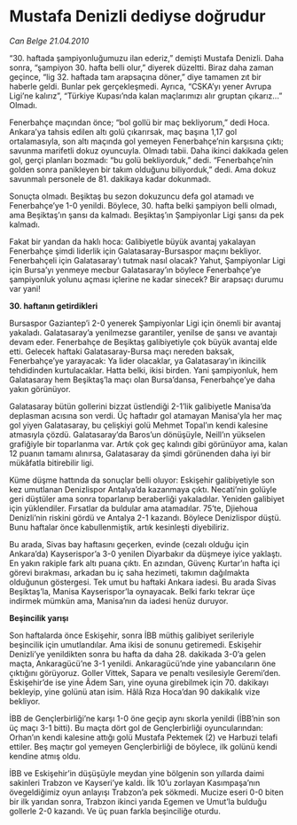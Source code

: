 # Mustafa Denizli dediyse doğrudur

*Can Belge 21.04.2010*

<div class="yazi"><p>“30. haftada şampiyonluğumuzu ilan ederiz,” demişti Mustafa Denizli. Daha sonra, “şampiyon 30. hafta belli olur,” diyerek düzeltti. Biraz daha zaman geçince, “lig 32. haftada tam arapsaçına döner,” diye tamamen zıt bir haberle geldi. Bunlar pek gerçekleşmedi. Ayrıca, “CSKA’yı yener Avrupa Ligi’ne kalırız”, “Türkiye Kupası’nda kalan maçlarımızı alır gruptan çıkarız...” Olmadı. </p>
<p>Fenerbahçe maçından önce; “bol gollü bir maç bekliyorum,” dedi Hoca. Ankara’ya tahsis edilen altı golü çıkarırsak, maç başına 1,17 gol ortalamasıyla, son altı maçında gol yemeyen Fenerbahçe’nin karşısına çıktı; savunma marifetli dokuz oyuncuyla. Olmadı tabii. Daha ikinci dakikada gelen gol, gerçi planları bozmadı: “bu golü bekliyorduk,” dedi. “Fenerbahçe’nin golden sonra panikleyen bir takım olduğunu biliyorduk,” dedi. Ama dokuz savunmalı personele de 81. dakikaya kadar dokunmadı. </p>
<p>Sonuçta olmadı. Beşiktaş bu sezon dokuzuncu defa gol atamadı ve Fenerbahçe’ye 1-0 yenildi. Böylece, 30. hafta belki şampiyon belli olmadı, ama Beşiktaş’ın şansı da kalmadı. Beşiktaş’ın Şampiyonlar Ligi şansı da pek kalmadı. </p>
<p>Fakat bir yandan da haklı hoca: Galibiyetle büyük avantaj yakalayan Fenerbahçe şimdi liderlik için Galatasaray-Bursaspor maçını bekliyor. Fenerbahçeli için Galatasaray’ı tutmak nasıl olacak? Yahut, Şampiyonlar Ligi için Bursa’yı yenmeye mecbur Galatasaray’ın böylece Fenerbahçe’ye şampiyonluk yolunu açması içlerine ne kadar sinecek? Bir arapsaçı durumu var yani! </p>
<p><b>30. h</b><b>aftanın getirdikleri</b></p>
<p>Bursaspor Gaziantep’i 2-0 yenerek Şampiyonlar Ligi için önemli bir avantaj yakaladı. Galatasaray’a yenilmezse garantiler, yenilse de şansı ve avantajı devam eder. Fenerbahçe de Beşiktaş galibiyetiyle çok büyük avantaj elde etti. Gelecek haftaki Galatasaray-Bursa maçı nereden baksak, Fenerbahçe’ye yarayacak: Ya lider olacaklar, ya Galatasaray’ın ikincilik tehdidinden kurtulacaklar. Hatta belki, ikisi birden. Yani şampiyonluk, hem Galatasaray hem Beşiktaş’la maçı olan Bursa’dansa, Fenerbahçe’ye daha yakın görünüyor. </p>
<p>Galatasaray bütün gollerini bizzat üstlendiği 2-1’lik galibiyetle Manisa’da deplasman acısına son verdi. Üç haftadır gol atamayan Manisa’yla her maç gol yiyen Galatasaray, bu çelişkiyi golü Mehmet Topal’ın kendi kalesine atmasıyla çözdü. Galatasaray’da Baros’un dönüşüyle, Neill’ın yükselen grafiğiyle bir toparlanma var. Artık çok geç kalındı gibi görünüyor ama, kalan 12 puanın tamamı alınırsa, Galatasaray da şimdi görünenden daha iyi bir mükâfatla bitirebilir ligi. </p>
<p>Küme düşme hattında da sonuçlar belli oluyor: Eskişehir galibiyetiyle son kez umutlanan Denizlispor Antalya’da kazanmaya çıktı. Necati’nin golüyle geri düştüler ama sonra toparlanıp beraberliği yakaladılar. Yeniden galibiyet için yüklendiler. Fırsatlar da buldular ama atamadılar. 75’te, Djiehoua Denizli’nin riskini gördü ve Antalya 2-1 kazandı. Böylece Denizlispor düştü. Bunu haftalar önce kabullenmiştik, artık kesinleşti diyebiliriz. </p>
<p>Bu arada, Sivas bay haftasını geçerken, evinde (cezalı olduğu için Ankara’da) Kayserispor’a 3-0 yenilen Diyarbakır da düşmeye iyice yaklaştı. En yakın rakiple fark altı puana çıktı. En azından, Güvenç Kurtar’ın hafta içi görevi bırakması, arkadan bu iç saha hezimeti, takımın dağılmakta olduğunun göstergesi. Tek umut bu haftaki Ankara iadesi. Bu arada Sivas Beşiktaş’la, Manisa Kayserispor’la oynayacak. Belki farkı tekrar üçe indirmek mümkün ama, Manisa’nın da iadesi henüz duruyor. </p>
<p><b>Beşincilik yarışı</b></p>
<p>Son haftalarda önce Eskişehir, sonra İBB müthiş galibiyet serileriyle beşincilik için umutlandılar. Ama ikisi de sonunu getiremedi. Eskişehir Denizli’ye yenildikten sonra bu hafta da daha 28. dakikada 3-0’a gelen maçta, Ankaragücü’ne 3-1 yenildi. Ankaragücü’nde yine yabancıların öne çıktığını görüyoruz. Goller Vittek, Sapara ve penaltı vesilesiyle Geremi’den. Eskişehir’de ise yine Âdem Sarı, yine oyuna girebilmek için 70. dakikayı bekleyip, yine golünü atan isim. Hâlâ Rıza Hoca’dan 90 dakikalık vize bekliyor. </p>
<p>İBB de Gençlerbirliği’ne karşı 1-0 öne geçip aynı skorla yenildi (İBB’nin son üç maçı 3-1 bitti). Bu maçta dört gol de Gençlerbirliği oyuncularından: Orhan’ın kendi kalesine attığı golü Mustafa Pektemek (2) ve Harbuzi telafi ettiler. Beş maçtır gol yemeyen Gençlerbirliği de böylece, ilk golünü kendi kendine atmış oldu. </p>
<p>İBB ve Eskişehir’in düşüşüyle meydan yine bölgenin son yıllarda daimi sakinleri Trabzon ve Kayseri’ye kaldı. İlk 10’u zorlayan Kasımpaşa’nın övegeldiğimiz oyun anlayışı Trabzon’a pek sökmedi. Mucize eseri 0-0 biten bir ilk yarıdan sonra, Trabzon ikinci yarıda Egemen ve Umut’la bulduğu gollerle 2-0 kazandı. Ve üç puan farkla beşinciliğe oturdu.</p></div>
